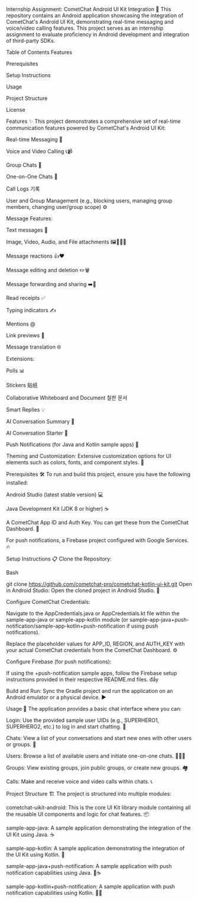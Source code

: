 Internship Assignment: CometChat Android UI Kit Integration 🚀
This repository contains an Android application showcasing the integration of CometChat's Android UI Kit, demonstrating real-time messaging and voice/video calling features. This project serves as an internship assignment to evaluate proficiency in Android development and integration of third-party SDKs.

Table of Contents
Features

Prerequisites

Setup Instructions

Usage

Project Structure

License

Features ✨
This project demonstrates a comprehensive set of real-time communication features powered by CometChat's Android UI Kit:

Real-time Messaging 💬

Voice and Video Calling 📞📹

Group Chats 👥

One-on-One Chats 👤

Call Logs 기록

User and Group Management (e.g., blocking users, managing group members, changing user/group scope) ⚙️

Message Features:

Text messages 📝

Image, Video, Audio, and File attachments 🖼️🎥🎵📁

Message reactions 👍❤️

Message editing and deletion ✏️🗑️

Message forwarding and sharing ➡️🔗

Read receipts ✅

Typing indicators ✍️

Mentions @

Link previews 🔗

Message translation 🌐

Extensions:

Polls 📊

Stickers 贴纸

Collaborative Whiteboard and Document 칠판 문서

Smart Replies 💡

AI Conversation Summary 🧠

AI Conversation Starter 🚀

Push Notifications (for Java and Kotlin sample apps) 🔔

Theming and Customization: Extensive customization options for UI elements such as colors, fonts, and component styles. 🎨

Prerequisites 🛠️
To run and build this project, ensure you have the following installed:

Android Studio (latest stable version) 💻

Java Development Kit (JDK 8 or higher) ☕

A CometChat App ID and Auth Key. You can get these from the CometChat Dashboard. 🔑

For push notifications, a Firebase project configured with Google Services. 🔥

Setup Instructions 📋
Clone the Repository:

Bash

git clone https://github.com/cometchat-pro/cometchat-kotlin-ui-kit.git
Open in Android Studio:
Open the cloned project in Android Studio. 📂

Configure CometChat Credentials:

Navigate to the AppCredentials.java or AppCredentials.kt file within the sample-app-java or sample-app-kotlin module (or sample-app-java+push-notification/sample-app-kotlin+push-notification if using push notifications).

Replace the placeholder values for APP_ID, REGION, and AUTH_KEY with your actual CometChat credentials from the CometChat Dashboard. ⚙️

Configure Firebase (for push notifications):

If using the +push-notification sample apps, follow the Firebase setup instructions provided in their respective README.md files.  đẩy

Build and Run:
Sync the Gradle project and run the application on an Android emulator or a physical device. ▶️

Usage 🚀
The application provides a basic chat interface where you can:

Login: Use the provided sample user UIDs (e.g., SUPERHERO1, SUPERHERO2, etc.) to log in and start chatting. 🚪

Chats: View a list of your conversations and start new ones with other users or groups. 💬

Users: Browse a list of available users and initiate one-on-one chats. 🧑‍🤝‍🧑

Groups: View existing groups, join public groups, or create new groups. 🏘️

Calls: Make and receive voice and video calls within chats. 📞

Project Structure 🏗️
The project is structured into multiple modules:

cometchat-uikit-android: This is the core UI Kit library module containing all the reusable UI components and logic for chat features. 📦

sample-app-java: A sample application demonstrating the integration of the UI Kit using Java. ☕

sample-app-kotlin: A sample application demonstrating the integration of the UI Kit using Kotlin. 🧳

sample-app-java+push-notification: A sample application with push notification capabilities using Java. 🔔☕

sample-app-kotlin+push-notification: A sample application with push notification capabilities using Kotlin. 🔔🧳

